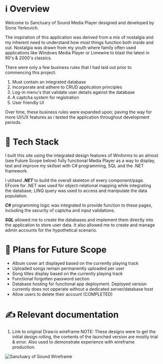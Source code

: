 # ℹ️ **Overview**

Welcome to Sanctuary of Sound Media Player designed and developed by Sione Yerkovich.

The inspiration of this application was derived from a mix of nostalgia and my inherent need to understand how most things function both inside and out. Nostalgia was drawn from my youth where family often used applications like Windows Media Player or Limewire 
to blast the latest in 90's & 2000's classics. 

There were only a few business rules that I had laid out prior to commencing this project:
1. Must contain an integrated database
2. Incorporate and adhere to CRUD application principles
3. Log-in menu's that validate user details against the database
4. A captcha system for registration
5. User friendly UI

Over time, these business rules were expanded upon; paving the way for more UI/UX features as i tested the application throughout development periods. 

# 🚀 **Tech Stack**

I built this site using the integrated design features of Winforms to an almost (see Future Scope below) fully functional Media Player as a way to display, test and improve my skillset with C# programming, SQL and the .NET framework.

I utilised ***.NET*** to build the overall skeleton of every component/page. EFcore for .NET was used for object-relational mapping while integrating the database; LINQ query was used to access and manipulate the data population. 

***C#*** programming logic was integrated to provide function to these pages, including the security of captcha and input validations.

***SQL*** allowed me to create the databases and implement them directly into the application to store user data. It also allowed me to create and manage admin accounts for the hypothetical scenario.

# 🌟 **Plans for Future Scope**

- Album cover art displayed based on the currently playing track
- Uploaded songs remain permanently uploaded per user
- Song titles display based on the currently playing track
- Functional forgotten password section
- Database hosting for functional app deployment. Deployed version currently does not opperate without a dedicated server/database host
- Allow users to delete their account (COMPLETED)

# ✍️ **Relevant documentation**
1. Link to original Draw.io wireframe NOTE: These designs were to get the initial design rolling, the contents of the launched version are mostly trial & error. Also used to demonstrate experience with wireframe production.
   
  ![Sanctuary of Sound Wireframe](https://github.com/user-attachments/assets/f70185b0-7166-44b2-8bf3-e3ff8ad3ad9d)

   
